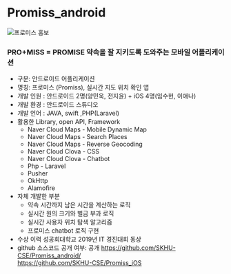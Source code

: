 # Promiss_android


![프로미스 홍보 ](./PRESENTATION%20RESOURCES/promiss.jpg)

### PRO+MISS = PROMISE 약속을 잘 지키도록 도와주는 모바일 어플리케이션
* 구분: 안드로이드 어플리케이션
* 명칭: 프로미스 (Promiss), 실시간 지도 위치 확인 앱
* 개발 인원 : 안드로이드 2명(양민욱, 전지윤) + iOS 4명(임수현, 이애나)
* 개발 환경 : 안드로이드 스튜디오
* 개발 언어 : JAVA, swift ,PHP(Laravel)
* 활용한 Library, open API, Framework
  - Naver Cloud Maps - Mobile Dynamic Map
  - Naver Cloud Maps - Search Places
  - Naver Cloud Maps - Reverse Geocoding
  - Naver Cloud Clova - CSS
  - Naver Cloud Clova - Chatbot
  - Php - Laravel
  - Pusher
  - OkHttp
  - Alamofire
* 자체 개발한 부분
  - 약속 시간까지 남은 시간을 계산하는 로직
  - 실시간 원의 크기와 벌금 부과 로직
  - 실시간 사용자 위치 탐색 알고리즘
  - 프로미스 chatbot 로직 구현
* 수상 이력
성공회대학교 2019년 IT 경진대회 동상
* github 소스코드 공개 여부: 공개
   https://github.com/SKHU-CSE/Promiss_android/   
   https://github.com/SKHU-CSE/Promiss_iOS
    

